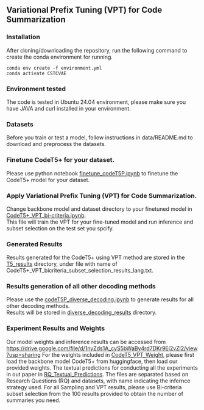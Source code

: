 ## Variational Prefix Tuning (VPT) for Code Summarization

### Installation

After cloning/downloading the repository, run the following command to create the conda environment for running.


```
conda env create -f environment.yml
conda activate CSTCVAE
```

### Environment tested
The code is tested in Ubuntu 24.04 environment, please make sure you have JAVA and curl installed in your environment.

### Datasets
Before you train or test a model, follow instructions in data/README.md to download and preprocess the datasets.

### Finetune CodeT5+ for your dataset.

Please use python notebook [finetune_codeT5P.ipynb](finetune_codeT5P.ipynb) to finetune the CodeT5+ model for your dataset.

### Apply Variational Prefix Tuning (VPT) for Code Summarization.

Change backbone model and dataset directory to your finetuned model in [CodeT5+_VPT_bi-criteria.ipynb](CodeT5%2B_VPT_bi-criteria.ipynb).\
This file will train the VPT for your fine-tuned model and run inference and subset selection on the test set you spcify.

### Generated Results
Results generated for the CodeT5+ using VPT method are stored in the [T5_results](T5_results) directory, under file with name of
CodeT5+_VPT_bicriteria_subset_selection_results_lang.txt.

### Results generation of all other decoding methods
Please use the [codeT5P_diverse_decoding.ipynb](codeT5P_diverse_decoding.ipynb) to generate results for all other decoding methods.\
Results will be stored in [diverse_decoding_results](diverse_decoding_results) directory.

### Experiment Results and Weights
Our model weights and inference results can be accessed from https://drive.google.com/file/d/1nyZds1A_cyS5bWaBy4rd7DKr9Ej2vZl2/view?usp=sharing
For the weights included in [CodeT5_VPT_Weight](CodeT5_VPT_Weight), please first load the backbone model CodeT5+ from huggingface, then load our provided weights.
The textual predictions for conducting all the experiments in out paper in [RQ_Textual_Predictions](RQ_Textual_Predictions).
The files are separated based on Research Questions (RQ) and datasets, with name indicating the infernce strategy used.
For all Sampling and VPT results, please use Bi-criteria subset selection from the 100 results provided to obtain the number of summaries you need.

